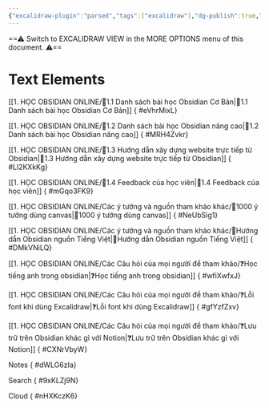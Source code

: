 ```yaml
---
{"excalidraw-plugin":"parsed","tags":["excalidraw"],"dg-publish":true,"permalink":"/6-excalidraw/overview-dwg/","dgPassFrontmatter":true,"noteIcon":"1","created":"","updated":""}
---
```


==⚠  Switch to EXCALIDRAW VIEW in the MORE OPTIONS menu of this document. ⚠==


# Text Elements
[[1. HỌC OBSIDIAN ONLINE/🌟1.1 Danh sách bài học  Obsidian Cơ Bản\|🌟1.1 Danh sách bài học  Obsidian Cơ Bản]]
{ #eVhrMixL}


[[1. HỌC OBSIDIAN ONLINE/🌟1.2 Danh sách bài học Obsidian nâng cao\|🌟1.2 Danh sách bài học Obsidian nâng cao]]
{ #MRH4Zvkr}


[[1. HỌC OBSIDIAN ONLINE/🌟1.3 Hướng dẫn xây dựng website trực tiếp từ Obsidian\|🌟1.3 Hướng dẫn xây dựng website trực tiếp từ Obsidian]]
{ #Ll2KXkKg}


[[1. HỌC OBSIDIAN ONLINE/🌟1.4 Feedback của học viên\|🌟1.4 Feedback của học viên]]
{ #mGqo3FK9}


[[1. HỌC OBSIDIAN ONLINE/Các ý tưởng và nguồn tham khảo khác/🌟1000 ý tưởng dùng canvas\|🌟1000 ý tưởng dùng canvas]]
{ #NeUbSig1}


[[1. HỌC OBSIDIAN ONLINE/Các ý tưởng và nguồn tham khảo khác/🌟Hướng dẫn Obsidian nguồn Tiếng Việt\|🌟Hướng dẫn Obsidian nguồn Tiếng Việt]]
{ #DMkVNiLQ}


[[1. HỌC OBSIDIAN ONLINE/Các Câu hỏi của mọi người để tham khảo/❓Học tiếng anh trong obsidian\|❓Học tiếng anh trong obsidian]]
{ #wfiXwfxJ}


[[1. HỌC OBSIDIAN ONLINE/Các Câu hỏi của mọi người để tham khảo/❓Lỗi font khi dùng Excalidraw\|❓Lỗi font khi dùng Excalidraw]]
{ #gfYzfZxv}


[[1. HỌC OBSIDIAN ONLINE/Các Câu hỏi của mọi người để tham khảo/❓Lưu trữ trên Obsidian khác gì với Notion\|❓Lưu trữ trên Obsidian khác gì với Notion]]
{ #CXNrVbyW}


Notes
{ #dWLG6zIa}


Search
{ #9xKLZj9N}


Cloud
{ #nHXKczK6}


